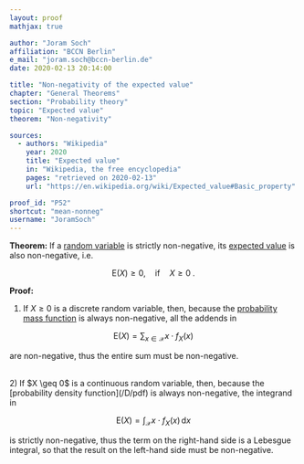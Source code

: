 ```yaml
---
layout: proof
mathjax: true

author: "Joram Soch"
affiliation: "BCCN Berlin"
e_mail: "joram.soch@bccn-berlin.de"
date: 2020-02-13 20:14:00

title: "Non-negativity of the expected value"
chapter: "General Theorems"
section: "Probability theory"
topic: "Expected value"
theorem: "Non-negativity"

sources:
  - authors: "Wikipedia"
    year: 2020
    title: "Expected value"
    in: "Wikipedia, the free encyclopedia"
    pages: "retrieved on 2020-02-13"
    url: "https://en.wikipedia.org/wiki/Expected_value#Basic_property"

proof_id: "P52"
shortcut: "mean-nonneg"
username: "JoramSoch"
---
```



**Theorem:** If a [random variable](/D/rvar) is strictly non-negative, its [expected value](/D/mean) is also non-negative, i.e.

$$ \label{eq:mean-nonneg}
\mathrm{E}(X) \geq 0, \quad \text{if} \quad X \geq 0 \; .
$$


**Proof:**

1) If $X \geq 0$ is a discrete random variable, then, because the [probability mass function](/D/pmf) is always non-negative, all the addends in

$$ \label{eq:mean-disc}
\mathrm{E}(X) = \sum_{x \in \mathcal{X}} x \cdot f_X(x)
$$

are non-negative, thus the entire sum must be non-negative.

<br>
2) If $X \geq 0$ is a continuous random variable, then, because the [probability density function](/D/pdf) is always non-negative, the integrand in

$$ \label{eq:mean-cont}
\mathrm{E}(X) = \int_{\mathcal{X}} x \cdot f_X(x) \, \mathrm{d}x
$$

is strictly non-negative, thus the term on the right-hand side is a Lebesgue integral, so that the result on the left-hand side must be non-negative.